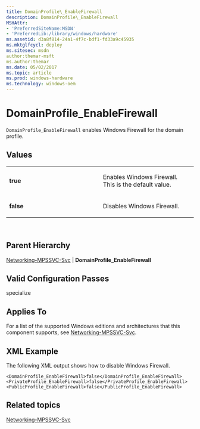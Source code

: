 ```yaml
---
title: DomainProfile\_EnableFirewall
description: DomainProfile\_EnableFirewall
MSHAttr:
- 'PreferredSiteName:MSDN'
- 'PreferredLib:/library/windows/hardware'
ms.assetid: d3a8f814-24a1-4f7c-bdf1-fd33a9c45935
ms.mktglfcycl: deploy
ms.sitesec: msdn
author:themar-msft
ms.author:themar
ms.date: 05/02/2017
ms.topic: article
ms.prod: windows-hardware
ms.technology: windows-oem
---
```


# DomainProfile\_EnableFirewall


`DomainProfile_EnableFirewall` enables Windows Firewall for the domain profile.

## Values


<table>
<colgroup>
<col width="50%" />
<col width="50%" />
</colgroup>
<tbody>
<tr class="odd">
<td><p><strong>true</strong></p></td>
<td><p>Enables Windows Firewall. This is the default value.</p></td>
</tr>
<tr class="even">
<td><p><strong>false</strong></p></td>
<td><p>Disables Windows Firewall.</p></td>
</tr>
</tbody>
</table>

 

## Parent Hierarchy


[Networking-MPSSVC-Svc](networking-mpssvc-svc.md) | **DomainProfile\_EnableFirewall**

## Valid Configuration Passes


specialize

## Applies To


For a list of the supported Windows editions and architectures that this component supports, see [Networking-MPSSVC-Svc](networking-mpssvc-svc.md).

## XML Example


The following XML output shows how to disable Windows Firewall.

```
<DomainProfile_EnableFirewall>false</DomainProfile_EnableFirewall>
<PrivateProfile_EnableFirewall>false</PrivateProfile_EnableFirewall>
<PublicProfile_EnableFirewall>false</PublicProfile_EnableFirewall>
```

## Related topics


[Networking-MPSSVC-Svc](networking-mpssvc-svc.md)

 

 







